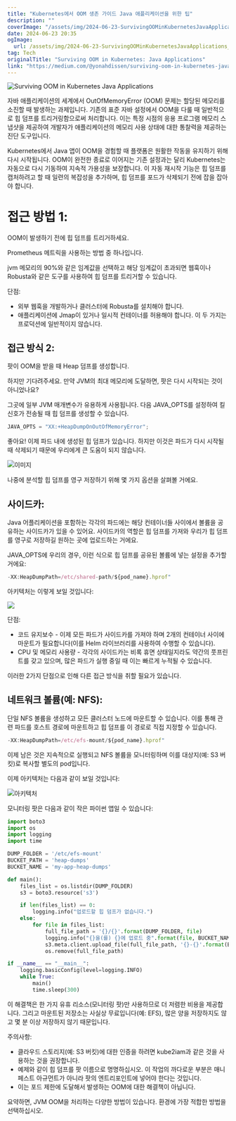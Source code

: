 ```yaml
---
title: "Kubernetes에서 OOM 생존 가이드 Java 애플리케이션을 위한 팁"
description: ""
coverImage: "/assets/img/2024-06-23-SurvivingOOMinKubernetesJavaApplications_0.png"
date: 2024-06-23 20:35
ogImage:
  url: /assets/img/2024-06-23-SurvivingOOMinKubernetesJavaApplications_0.png
tag: Tech
originalTitle: "Surviving OOM in Kubernetes: Java Applications"
link: "https://medium.com/@yonahdissen/surviving-oom-in-kubernetes-java-applications-fd1fb1a65f02"
---
```


![Surviving OOM in Kubernetes Java Applications](/assets/img/2024-06-23-SurvivingOOMinKubernetesJavaApplications_0.png)

자바 애플리케이션의 세계에서 OutOfMemoryError (OOM) 문제는 할당된 메모리를 소진할 때 발생하는 과제입니다. 기존의 표준 자바 설정에서 OOM을 다룰 때 일반적으로 힙 덤프를 트리거링함으로써 처리합니다. 이는 특정 시점의 응용 프로그램 메모리 스냅샷을 제공하여 개발자가 애플리케이션의 메모리 사용 상태에 대한 통찰력을 제공하는 진단 도구입니다.

Kubernetes에서 Java 앱이 OOM을 경험할 때 플랫폼은 원활한 작동을 유지하기 위해 다시 시작됩니다. OOM이 완전한 종료로 이어지는 기존 설정과는 달리 Kubernetes는 자동으로 다시 기동하여 지속적 가용성을 보장합니다. 이 자동 재시작 기능은 힙 덤프를 캡처하려고 할 때 일련의 복잡성을 추가하며, 힙 덤프를 포드가 삭제되기 전에 잡을 잡아야 합니다.

# 접근 방법 1:

<div class="content-ad"></div>

OOM이 발생하기 전에 힙 덤프를 트리거하세요.

Prometheus 메트릭을 사용하는 방법 중 하나입니다.

jvm 메모리의 90%와 같은 임계값을 선택하고 해당 임계값이 초과되면 웹훅이나 Robusta와 같은 도구를 사용하여 힙 덤프를 트리거할 수 있습니다.

단점:

<div class="content-ad"></div>

- 외부 웹훅을 개발하거나 클러스터에 Robusta를 설치해야 합니다.
- 애플리케이션에 Jmap이 있거나 일시적 컨테이너를 허용해야 합니다. 이 두 가지는 프로덕션에 일반적이지 않습니다.

## 접근 방식 2:

팟이 OOM을 받을 때 Heap 덤프를 생성합니다.

하지만 기다려주세요. 만약 JVM의 최대 메모리에 도달하면, 팟은 다시 시작되는 것이 아니었나요?

<div class="content-ad"></div>

그곳에 일부 JVM 매개변수가 유용하게 사용됩니다. 다음 JAVA_OPTS를 설정하여 킬 신호가 전송될 때 힙 덤프를 생성할 수 있습니다.

```js
JAVA_OPTS = "XX:+HeapDumpOnOutOfMemoryError";
```

좋아요! 이제 파드 내에 생성된 힙 덤프가 있습니다. 하지만 이것은 파드가 다시 시작될 때 삭제되기 때문에 우리에게 큰 도움이 되지 않습니다.

![이미지](/assets/img/2024-06-23-SurvivingOOMinKubernetesJavaApplications_1.png)

<div class="content-ad"></div>

나중에 분석할 힙 덤프를 영구 저장하기 위해 몇 가지 옵션을 살펴볼 거에요.

## 사이드카:

Java 어플리케이션을 포함하는 각각의 파드에는 해당 컨테이너들 사이에서 볼륨을 공유하는 사이드카가 있을 수 있어요. 사이드카의 역할은 힙 덤프를 가져와 우리가 힙 덤프를 영구로 저장하길 원하는 곳에 업로드하는 거에요.

JAVA_OPTS에 우리의 경우, 이런 식으로 힙 덤프를 공유된 볼륨에 넣는 설정을 추가할 거에요:

<div class="content-ad"></div>

```js
-XX:HeapDumpPath=/etc/shared-path/${pod_name}.hprof"
```

아키텍처는 이렇게 보일 것입니다:

<img src="/assets/img/2024-06-23-SurvivingOOMinKubernetesJavaApplications_2.png" />

단점:

<div class="content-ad"></div>

- 코드 유지보수 - 이제 모든 파드가 사이드카를 가져야 하며 2개의 컨테이너 사이에 마운트가 필요합니다(이를 Helm 라이브러리를 사용하여 수행할 수 있습니다).
- CPU 및 메모리 사용량 - 각각의 사이드카는 비록 휴면 상태일지라도 약간의 풋프린트를 갖고 있으며, 많은 파드가 실행 중일 때 이는 빠르게 누적될 수 있습니다.

이러한 2가지 단점으로 인해 다른 접근 방식을 취할 필요가 있습니다.

## 네트워크 볼륨(예: NFS):

단일 NFS 볼륨을 생성하고 모든 클러스터 노드에 마운트할 수 있습니다. 이를 통해 관련 파드를 호스트 경로에 마운트하고 힙 덤프를 이 경로로 직접 지정할 수 있습니다.

<div class="content-ad"></div>

```js
-XX:HeapDumpPath=/etc/efs-mount/${pod_name}.hprof"
```

이제 남은 것은 지속적으로 실행되고 NFS 볼륨을 모니터링하며 이를 대상지(예: S3 버킷)로 복사할 별도의 pod입니다.

이제 아키텍처는 다음과 같이 보일 것입니다:

![아키텍처](/assets/img/2024-06-23-SurvivingOOMinKubernetesJavaApplications_3.png)

<div class="content-ad"></div>

모니터링 팟은 다음과 같이 작은 파이썬 앱일 수 있습니다:

```python
import boto3
import os
import logging
import time

DUMP_FOLDER = '/etc/efs-mount'
BUCKET_PATH = 'heap-dumps'
BUCKET_NAME = 'my-app-heap-dumps'

def main():
    files_list = os.listdir(DUMP_FOLDER)
    s3 = boto3.resource('s3')

    if len(files_list) == 0:
        logging.info("업로드할 힙 덤프가 없습니다.")
    else:
        for file in files_list:
            full_file_path = '{}/{}'.format(DUMP_FOLDER, file)
            logging.info("{}을(를) {}에 업로드 중".format(file, BUCKET_NAME))
            s3.meta.client.upload_file(full_file_path, '{}-{}'.format(BUCKET_NAME), '{}/{}'.format(BUCKET_PATH, file))
            os.remove(full_file_path)

if __name__ == "__main__":
    logging.basicConfig(level=logging.INFO)
    while True:
        main()
        time.sleep(300)
```

이 해결책은 한 가지 유휴 리소스(모니터링 팟)만 사용하므로 더 저렴한 비용을 제공합니다. 그리고 마운트된 저장소는 사실상 무료입니다(예: EFS), 많은 양을 저장하지도 않고 몇 분 이상 저장하지 않기 때문입니다.

주의사항:

<div class="content-ad"></div>

- 클라우드 스토리지(예: S3 버킷)에 대한 인증을 하려면 kube2iam과 같은 것을 사용하는 것을 권장합니다.
- 예제와 같이 힙 덤프를 팟 이름으로 명명하십시오. 이 작업의 까다로운 부분은 매니페스트 아규먼트가 아니라 팟의 엔트리포인트에 넣어야 한다는 것입니다.
- 이는 포드 제한에 도달해서 발생하는 OOM에 대한 해결책이 아닙니다.

요약하면, JVM OOM을 처리하는 다양한 방법이 있습니다. 환경에 가장 적합한 방법을 선택하십시오.
